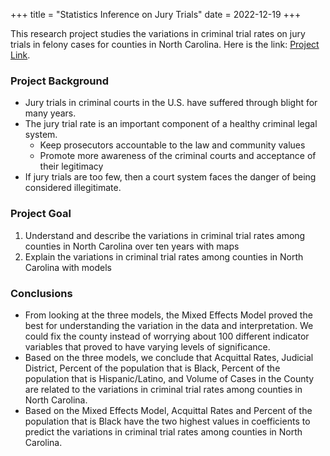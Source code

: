 +++
title = "Statistics Inference on Jury Trials"
date = 2022-12-19
+++

This research project studies the variations in criminal trial rates on jury trials in felony cases for counties in North Carolina. Here is the link: [Project Link](https://github.com/JiayiZhou36/Fall2022_Statistics_CapstoneProject).

### Project Background
* Jury trials in criminal courts in the U.S. have suffered through blight for many years.
* The jury trial rate is an important component of a healthy criminal legal system.
    * Keep prosecutors accountable to the law and community values
    * Promote more awareness of the criminal courts and acceptance of their legitimacy
* If jury trials are too few, then a court system faces the danger of being considered illegitimate.

### Project Goal
1. Understand and describe the variations in criminal trial rates among counties in North Carolina over ten years with maps
2. Explain the variations in criminal trial rates among counties in North Carolina with models

### Conclusions
* From looking at the three models, the Mixed Effects Model proved the best for understanding the variation in the data and interpretation. We could fix the county instead of worrying about 100 different indicator variables that proved to have varying levels of significance.
* Based on the three models, we conclude that Acquittal Rates, Judicial District, Percent of the population that is Black, Percent of the population that is Hispanic/Latino, and Volume of Cases in the County are related to the variations in criminal trial rates among counties in North Carolina.
* Based on the Mixed Effects Model, Acquittal Rates and Percent of the population that is Black have the two highest values in coefficients to predict the variations in criminal trial rates among counties in North Carolina.
